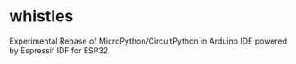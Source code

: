 # whistles
Experimental Rebase of MicroPython/CircuitPython in Arduino IDE powered by Espressif IDF for ESP32
